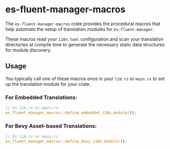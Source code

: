 # es-fluent-manager-macros

The `es-fluent-manager-macros` crate provides the procedural macros that help automate the setup of translation modules for `es-fluent-manager`.

These macros read your `i18n.toml` configuration and scan your translation directories at compile time to generate the necessary static data structures for module discovery.

## Usage

You typically call one of these macros once in your `lib.rs` or `main.rs` to set up the translation module for your crate.

### For Embedded Translations:

```rs
// In lib.rs or main.rs
es_fluent_manager_macros::define_embedded_i18n_module!();
```

### For Bevy Asset-based Translations:

```rs
// In lib.rs or main.rs
es_fluent_manager_macros::define_bevy_i18n_module!();
```
